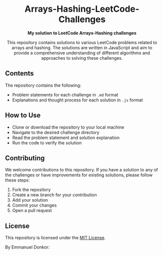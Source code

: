 <h1 align="center">Arrays-Hashing-LeetCode-Challenges</h1>

<p align="center">
  <strong>My solution to LeetCode Arrays-Hashing challenges</strong>
</p>

<p align="center">
  This repository contains solutions to various LeetCode problems related to arrays and hashing. The solutions are written in JavaScript and aim to provide a comprehensive understanding of different algorithms and approaches to solving these challenges.
</p>

<h2>Contents</h2>
<p>
  The repository contains the following:
  <ul>
    <li>Problem statements for each challenge in <code>.md</code> format</li>
    <li>Explanations and thought process for each solution in <code>.js</code> format</li>
  </ul>
</p>

<h2>How to Use</h2>
<p>
  <ul>
    <li>Clone or download the repository to your local machine</li>
    <li>Navigate to the desired challenge directory</li>
    <li>Read the problem statement and solution explanation</li>
    <li>Run the code to verify the solution</li>
  </ul>
</p>

<h2>Contributing</h2>
<p>
  We welcome contributions to this repository. If you have a solution to any of the challenges or have improvements for existing solutions, please follow these steps:
  <ol>
    <li>Fork the repository</li>
    <li>Create a new branch for your contribution</li>
    <li>Add your solution</li>
    <li>Commit your changes</li>
    <li>Open a pull request</li>
  </ol>
</p>

<h2>License</h2>
<p>
  This repository is licensed under the 
  <a href="https://opensource.org/licenses/MIT">MIT License</a>.
</p>

<a>By Emmanuel Donkor: </a>